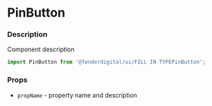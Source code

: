 # PinButton

### Description
Component description

```js
import PinButton from '@fenderdigital/ui/FILL IN TYPEPinButton';
```

### Props
* `propName` - property name and description 
